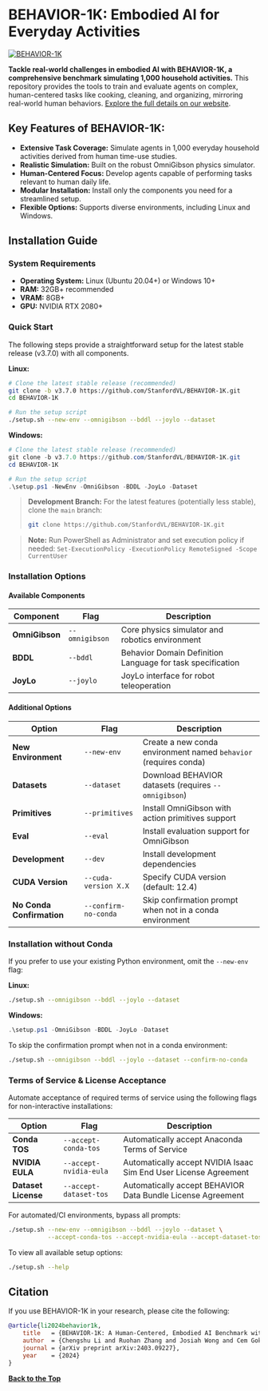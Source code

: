 # BEHAVIOR-1K: Embodied AI for Everyday Activities

[![BEHAVIOR-1K](./docs/assets/readme_splash_logo.png)](https://github.com/StanfordVL/BEHAVIOR-1K)

**Tackle real-world challenges in embodied AI with BEHAVIOR-1K, a comprehensive benchmark simulating 1,000 household activities.** This repository provides the tools to train and evaluate agents on complex, human-centered tasks like cooking, cleaning, and organizing, mirroring real-world human behaviors.  [Explore the full details on our website](https://behavior.stanford.edu/).

## Key Features of BEHAVIOR-1K:

*   **Extensive Task Coverage:** Simulate agents in 1,000 everyday household activities derived from human time-use studies.
*   **Realistic Simulation:** Built on the robust OmniGibson physics simulator.
*   **Human-Centered Focus:** Develop agents capable of performing tasks relevant to human daily life.
*   **Modular Installation:** Install only the components you need for a streamlined setup.
*   **Flexible Options:** Supports diverse environments, including Linux and Windows.

## Installation Guide

### System Requirements

*   **Operating System:** Linux (Ubuntu 20.04+) or Windows 10+
*   **RAM:** 32GB+ recommended
*   **VRAM:** 8GB+
*   **GPU:** NVIDIA RTX 2080+

### Quick Start

The following steps provide a straightforward setup for the latest stable release (v3.7.0) with all components.

**Linux:**

```bash
# Clone the latest stable release (recommended)
git clone -b v3.7.0 https://github.com/StanfordVL/BEHAVIOR-1K.git
cd BEHAVIOR-1K

# Run the setup script
./setup.sh --new-env --omnigibson --bddl --joylo --dataset
```

**Windows:**

```powershell
# Clone the latest stable release (recommended)
git clone -b v3.7.0 https://github.com/StanfordVL/BEHAVIOR-1K.git
cd BEHAVIOR-1K

# Run the setup script
.\setup.ps1 -NewEnv -OmniGibson -BDDL -JoyLo -Dataset
```

> **Development Branch:** For the latest features (potentially less stable), clone the `main` branch:
>
> ```bash
> git clone https://github.com/StanfordVL/BEHAVIOR-1K.git
> ```

> **Note:** Run PowerShell as Administrator and set execution policy if needed: `Set-ExecutionPolicy -ExecutionPolicy RemoteSigned -Scope CurrentUser`

### Installation Options

#### Available Components

| Component       | Flag          | Description                                          |
| --------------- | ------------- | ---------------------------------------------------- |
| **OmniGibson**   | `--omnigibson`  | Core physics simulator and robotics environment      |
| **BDDL**        | `--bddl`       | Behavior Domain Definition Language for task specification |
| **JoyLo**       | `--joylo`      | JoyLo interface for robot teleoperation             |

#### Additional Options

| Option                  | Flag                       | Description                                                              |
| ----------------------- | -------------------------- | ------------------------------------------------------------------------ |
| **New Environment**       | `--new-env`                | Create a new conda environment named `behavior` (requires conda)         |
| **Datasets**            | `--dataset`                | Download BEHAVIOR datasets (requires `--omnigibson`)                    |
| **Primitives**          | `--primitives`             | Install OmniGibson with action primitives support                        |
| **Eval**                | `--eval`                   | Install evaluation support for OmniGibson                              |
| **Development**         | `--dev`                    | Install development dependencies                                       |
| **CUDA Version**        | `--cuda-version X.X`       | Specify CUDA version (default: 12.4)                                     |
| **No Conda Confirmation** | `--confirm-no-conda`       | Skip confirmation prompt when not in a conda environment                 |

### Installation without Conda

If you prefer to use your existing Python environment, omit the `--new-env` flag:

**Linux:**

```bash
./setup.sh --omnigibson --bddl --joylo --dataset
```

**Windows:**

```powershell
.\setup.ps1 -OmniGibson -BDDL -JoyLo -Dataset
```

To skip the confirmation prompt when not in a conda environment:

```bash
./setup.sh --omnigibson --bddl --joylo --dataset --confirm-no-conda
```

### Terms of Service & License Acceptance

Automate acceptance of required terms of service using the following flags for non-interactive installations:

| Option               | Flag                      | Description                                                            |
| -------------------- | ------------------------- | ---------------------------------------------------------------------- |
| **Conda TOS**        | `--accept-conda-tos`      | Automatically accept Anaconda Terms of Service                         |
| **NVIDIA EULA**      | `--accept-nvidia-eula`    | Automatically accept NVIDIA Isaac Sim End User License Agreement         |
| **Dataset License**  | `--accept-dataset-tos`    | Automatically accept BEHAVIOR Data Bundle License Agreement           |

For automated/CI environments, bypass all prompts:

```bash
./setup.sh --new-env --omnigibson --bddl --joylo --dataset \
           --accept-conda-tos --accept-nvidia-eula --accept-dataset-tos
```

To view all available setup options:

```bash
./setup.sh --help
```

## Citation

If you use BEHAVIOR-1K in your research, please cite the following:

```bibtex
@article{li2024behavior1k,
    title   = {BEHAVIOR-1K: A Human-Centered, Embodied AI Benchmark with 1,000 Everyday Activities and Realistic Simulation},
    author  = {Chengshu Li and Ruohan Zhang and Josiah Wong and Cem Gokmen and Sanjana Srivastava and Roberto Martín-Martín and Chen Wang and Gabrael Levine and Wensi Ai and Benjamin Martinez and Hang Yin and Michael Lingelbach and Minjune Hwang and Ayano Hiranaka and Sujay Garlanka and Arman Aydin and Sharon Lee and Jiankai Sun and Mona Anvari and Manasi Sharma and Dhruva Bansal and Samuel Hunter and Kyu-Young Kim and Alan Lou and Caleb R Matthews and Ivan Villa-Renteria and Jerry Huayang Tang and Claire Tang and Fei Xia and Yunzhu Li and Silvio Savarese and Hyowon Gweon and C. Karen Liu and Jiajun Wu and Li Fei-Fei},
    journal = {arXiv preprint arXiv:2403.09227},
    year    = {2024}
}
```

**[Back to the Top](https://github.com/StanfordVL/BEHAVIOR-1K)**